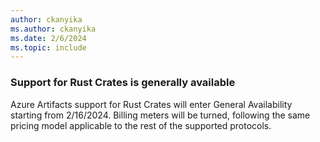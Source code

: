 ```yaml
---
author: ckanyika
ms.author: ckanyika
ms.date: 2/6/2024
ms.topic: include
---
```


### Support for Rust Crates is generally available

Azure Artifacts support for Rust Crates will enter General Availability starting from 2/16/2024. Billing meters will be turned, following the same pricing model applicable to the rest of the supported protocols.